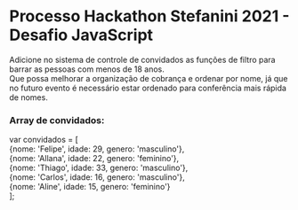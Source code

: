 <h1>Processo Hackathon Stefanini 2021 - Desafio JavaScript</h1>

Adicione no sistema de controle de convidados as funções de filtro para barrar as pessoas com menos de 18 anos. <br>
Que possa  melhorar a organização de cobrança e ordenar por nome, já que no futuro evento é necessário estar ordenado para conferência mais rápida de nomes.

<h3>Array de convidados:</h3>

var convidados = [<br>
	{nome: 'Felipe', idade: 29, genero: 'masculino'}, <br>
	{nome: 'Allana', idade: 22, genero: 'feminino'}, <br>
	{nome: 'Thiago', idade: 33, genero: 'masculino'}, <br>
	{nome: 'Carlos', idade: 16, genero: 'masculino'}, <br>
	{nome: 'Aline', idade: 15, genero: 'feminino'} <br>
];
